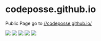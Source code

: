codeposse.github.io
===================

Public Page
go to [//codeposse.github.io/](https://codeposse.github.io/ "//codeposse.github.io/")

![](https://img.shields.io/github/stars/pandao/editor.md.svg) ![](https://img.shields.io/github/forks/pandao/editor.md.svg) ![](https://img.shields.io/github/tag/pandao/editor.md.svg) ![](https://img.shields.io/github/release/pandao/editor.md.svg) ![](https://img.shields.io/github/issues/pandao/editor.md.svg) 